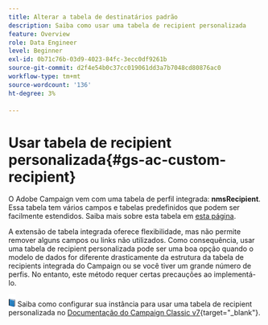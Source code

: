 ```yaml
---
title: Alterar a tabela de destinatários padrão
description: Saiba como usar uma tabela de recipient personalizada
feature: Overview
role: Data Engineer
level: Beginner
exl-id: 0b71c76b-03d9-4023-84fc-3ecc0df9261b
source-git-commit: d2f4e54b0c37cc019061dd3a7b7048cd80876ac0
workflow-type: tm+mt
source-wordcount: '136'
ht-degree: 3%

---
```


# Usar tabela de recipient personalizada{#gs-ac-custom-recipient}

O Adobe Campaign vem com uma tabela de perfil integrada: **nmsRecipient**. Essa tabela tem vários campos e tabelas predefinidos que podem ser facilmente estendidos. Saiba mais sobre esta tabela em [esta página](datamodel.md#ootb-profiles).

A extensão de tabela integrada oferece flexibilidade, mas não permite remover alguns campos ou links não utilizados. Como consequência, usar uma tabela de recipient personalizada pode ser uma boa opção quando o modelo de dados for diferente drasticamente da estrutura da tabela de recipients integrada do Campaign ou se você tiver um grande número de perfis.  No entanto, este método requer certas precauções ao implementá-lo.

![](../assets/do-not-localize/book.png) Saiba como configurar sua instância para usar uma tabela de recipient personalizada no [Documentação do Campaign Classic v7](https://experienceleague.adobe.com/docs/campaign-classic/using/configuring-campaign-classic/use-a-custom-recipient-table/about-custom-recipient-table.html){target=&quot;_blank&quot;}.
